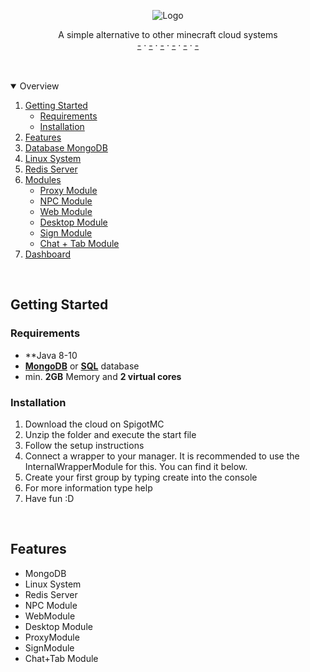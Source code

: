 <p align="center">
  <img src="https://i.postimg.cc/qBCMKL7J/Jupiter-Cloud.png" alt="Logo">
</p>

<p>
  <p align="center">
    A simple alternative to other minecraft cloud systems
    <br />
    <a href="">-</a>
    ·
    <a href="">-</a>
    ·
    <a href="">-</a>
    ·
    <a href="">-</a>
    ·
    <a href="">-</a>
    ·
    <a href="">-</a>
  </p>

</p>

<br />
<br />

<details open="open">
  <summary>Overview</summary>
  <ol>
    <li>
      <a href="#getting-started">Getting Started</a>
      <ul>
        <li><a href="#requirements">Requirements</a></li>
        <li><a href="#installation">Installation</a></li>
      </ul>
    </li>
    <li><a href="#features">Features</a></li>
    </ul>
        <li><a href="#database">Database MongoDB</a></li>
        <li><a href="#system">Linux System</a></li>
        <li><a href="#server">Redis Server</a></li>
    <li>
      <a href="#modules">Modules</a>
      <ul>
        <li><a href="#proxy">Proxy Module</a></li>
        <li><a href="#npc">NPC Module</a></li>
        <li><a href="#web">Web Module</a></li>
        <li><a href="#desktop">Desktop Module</a></li>
        <li><a href="#sign">Sign Module</a></li>
        <li><a href="#chat + tab">Chat + Tab Module</a></li>
      </ul>
    </li>
    <li><a href="#dashboard">Dashboard</a></li>
  </ol>
</details>

<br />

## Getting Started

### Requirements
* **Java 8-10
* **[MongoDB](https://www.mongodb.com/cloud/atlas/lp/try2-de?utm_source=google&utm_campaign=gs_emea_germany_search_core_brand_atlas_desktop&utm_term=mongodb&utm_medium=cpc_paid_search&utm_ad=e&utm_ad_campaign_id=12212624524&gclid=Cj0KCQjw5auGBhDEARIsAFyNm9EkpiB2K-5CMNxHkHcY7VbdNE_4HrbwDOSrMmjgNAve270Hnd9pjRoaAqFgEALw_wcB)** or **[SQL](https://go.mariadb.com/download-mariadb-server-community.html?utm_source=google&utm_medium=ppc&utm_campaign=MKG-Search-Google-Branded-EMEA-bd-Server-DL&gclid=Cj0KCQjw5auGBhDEARIsAFyNm9HBSH7xv8vFObvU9Xk8-bgYskrjfU53aBSkyehaGOxQQx2veRbC6-caAtJyEALw_wcB)** database
* min. **2GB** Memory and **2 virtual cores**

### Installation
<ol>
  <li>Download the cloud on SpigotMC</li>
  <li>Unzip the folder and execute the start file</li>
  <li>Follow the setup instructions</li>
  <li>Connect a wrapper to your manager. It is recommended to use the InternalWrapperModule for this. You can find it below.</li>
  <li>Create your first group by typing create into the console</li>
  <li>For more information type help</li>
  <li>Have fun :D</li>
</ol>

<br />

## Features
* MongoDB
* Linux System
* Redis Server
* NPC Module
* WebModule
* Desktop Module 
* ProxyModule
* SignModule
* Chat+Tab Module
